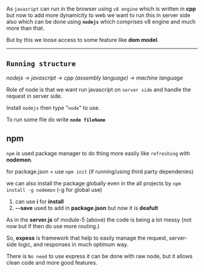 As  `javasript`  can run in the browser using  `v8 engine`  which is written in **cpp** but now to add more dynamicity to web we want to run this in server side also which can be done using **`nodejs`** which comprises v8 engine and much more than that.

But by this we loose access to some feature like **dom model**.

--- 

## **`Running structure`**

*nodejs -> javascript -> cpp (assembly language) -> machine language*

Role of node is that we want run javascript on `server side` and handle the request in server side.

Install `nodejs` then type "`node`" to use.

To run some file do write **`node fileName`**

## npm
`npm` is used package manager to do thing more easily like `refreshing` with **nodemon**.

for package.json = use `npm init` (if running/using third party dependenies)

we can also install the package globally even in the all projects
by  `npm install -g nodemon` (-g for global use)

1.  can use **i** for **install**
2.  **--save** used to add in **package.json** but now it is **deafult**

As in the **server.js** of module-5 (above) the code is being a lot messy (not now but if then do use more routing.)

So, **expess** is framework that help to easily manage the request, server-side logic, and responses in much optimum way.

There is `No need` to use express it can be done with raw node, but it allows clean code and more good features.
